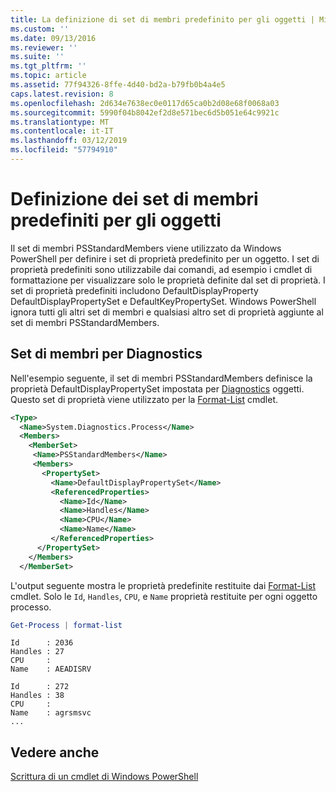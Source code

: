 ```yaml
---
title: La definizione di set di membri predefinito per gli oggetti | Microsoft Docs
ms.custom: ''
ms.date: 09/13/2016
ms.reviewer: ''
ms.suite: ''
ms.tgt_pltfrm: ''
ms.topic: article
ms.assetid: 77f94326-8ffe-4d40-bd2a-b79fb0b4a4e5
caps.latest.revision: 8
ms.openlocfilehash: 2d634e7638ec0e0117d65ca0b2d08e68f0068a03
ms.sourcegitcommit: 5990f04b8042ef2d8e571bec6d5b051e64c9921c
ms.translationtype: MT
ms.contentlocale: it-IT
ms.lasthandoff: 03/12/2019
ms.locfileid: "57794910"
---
```

# <a name="defining-default-member-sets-for-objects"></a>Definizione dei set di membri predefiniti per gli oggetti

Il set di membri PSStandardMembers viene utilizzato da Windows PowerShell per definire i set di proprietà predefinito per un oggetto. I set di proprietà predefiniti sono utilizzabile dai comandi, ad esempio i cmdlet di formattazione per visualizzare solo le proprietà definite dal set di proprietà. I set di proprietà predefiniti includono DefaultDisplayProperty DefaultDisplayPropertySet e DefaultKeyPropertySet. Windows PowerShell ignora tutti gli altri set di membri e qualsiasi altro set di proprietà aggiunte al set di membri PSStandardMembers.

## <a name="member-set-for-systemdiagnosticsprocess"></a>Set di membri per Diagnostics

Nell'esempio seguente, il set di membri PSStandardMembers definisce la proprietà DefaultDisplayPropertySet impostata per [Diagnostics](/dotnet/api/System.Diagnostics.Process) oggetti. Questo set di proprietà viene utilizzato per la [Format-List](/powershell/module/Microsoft.PowerShell.Utility/Format-List) cmdlet.

```xml
<Type>
  <Name>System.Diagnostics.Process</Name>
  <Members>
    <MemberSet>
     <Name>PSStandardMembers</Name>
     <Members>
       <PropertySet>
         <Name>DefaultDisplayPropertySet</Name>
         <ReferencedProperties>
           <Name>Id</Name>
           <Name>Handles</Name>
           <Name>CPU</Name>
           <Name>Name</Name>
         </ReferencedProperties>
      </PropertySet>
    </Members>
  </MemberSet>
```

L'output seguente mostra le proprietà predefinite restituite dai [Format-List](/powershell/module/Microsoft.PowerShell.Utility/Format-List) cmdlet. Solo le `Id`, `Handles`, `CPU`, e `Name` proprietà restituite per ogni oggetto processo.

```powershell
Get-Process | format-list
```

```output
Id      : 2036
Handles : 27
CPU     :
Name    : AEADISRV

Id      : 272
Handles : 38
CPU     :
Name    : agrsmsvc
...
```

## <a name="see-also"></a>Vedere anche

[Scrittura di un cmdlet di Windows PowerShell](./writing-a-windows-powershell-cmdlet.md)
